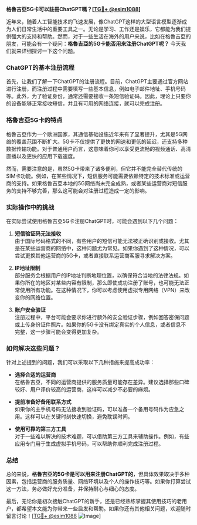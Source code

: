 **格魯吉亞5G卡可以註冊ChatGPT嗎？[[TG💪+ @esim1088](https://t.me/s/esim1088)]**

近年来，随着人工智能技术的飞速发展，像ChatGPT这样的大型语言模型逐渐成为人们日常生活中的重要工具之一。无论是学习、工作还是娱乐，它都能为我们提供强大的支持和帮助。然而，对于一些生活在海外的用户来说，比如在格魯吉亞的朋友，可能会有一个疑问：**格魯吉亞的5G卡能否用来注册ChatGPT呢？** 今天我们就来详细探讨一下这个问题。

### ChatGPT的基本注册流程

首先，让我们了解一下ChatGPT的注册流程。目前，ChatGPT主要通过官方网站进行注册，而注册过程中需要填写一些基本信息，例如电子邮件地址、手机号码等。此外，为了验证身份，通常还需要接收一条短信验证码。因此，理论上只要你的设备能够正常接收短信，并且有可用的网络连接，就可以完成注册。

### 格魯吉亞5G卡的特点

格魯吉亞作为一个欧洲国家，其通信基础设施近年来有了显著提升，尤其是5G网络的覆盖范围不断扩大。5G卡不仅提供了更快的网速和更低的延迟，还支持多种数据传输功能。对于普通用户而言，这意味着你可以享受更流畅的视频通话、高清直播以及更快的应用下载速度。

然而，需要注意的是，虽然5G卡带来了诸多便利，但它并不能完全替代传统的SIM卡功能。例如，在某些情况下，短信服务可能需要依赖特定的技术标准或运营商的支持。如果格魯吉亞本地的5G网络尚未完全成熟，或者某些运营商对短信服务的支持不够完善，那么这可能会对注册过程造成一定的影响。

### 实际操作中的挑战

在实际尝试使用格魯吉亞5G卡注册ChatGPT时，可能会遇到以下几个问题：

1. **短信验证码无法接收**  
   由于国际号码格式的不同，有些用户的短信可能无法被正确识别或接收。尤其是在某些运营商的网络中，这种问题尤为常见。如果你遇到了这种情况，可以尝试更换其他运营商的5G卡，或者直接联系运营商客服寻求解决方案。

2. **IP地址限制**  
   部分服务会根据用户的IP地址判断地理位置，以确保符合当地的法律法规。如果你所在的地区对某些内容有限制，那么即使成功注册了账号，也可能无法正常使用所有功能。在这种情况下，你可以考虑使用虚拟专用网络（VPN）来改变你的网络位置。

3. **账户安全验证**  
   注册过程中，平台可能会要求你进行额外的安全验证步骤，例如回答密保问题或上传身份证件照片。如果你的5G卡没有绑定真实的个人信息，或者信息不完整，这一步骤可能会变得更加复杂。

### 如何解决这些问题？

针对上述提到的问题，我们可以采取以下几种措施来提高成功率：

- **选择合适的运营商**  
  在格魯吉亞，不同的运营商提供的服务质量可能存在差异。建议选择那些口碑较好、用户评价较高的运营商，这样可以减少不必要的麻烦。

- **提前准备好备用联系方式**  
  如果你的主手机号码无法接收到验证码，可以准备一个备用号码作为应急之用。这样可以在关键时刻快速切换，避免耽误时间。

- **使用可靠的第三方工具**  
  对于一些难以解决的技术难题，可以借助第三方工具来辅助操作。例如，有些应用专门用于生成虚拟手机号码，可以帮助你顺利完成注册过程。

### 总结

总的来说，**格魯吉亞的5G卡是可以用来注册ChatGPT的**，但具体效果取决于多种因素，包括运营商的服务质量、网络环境以及个人的操作技巧等。如果你打算尝试这一方法，务必做好充分准备，并保持耐心与细心的态度。

最后，无论你是初次接触ChatGPT的新手，还是已经熟练掌握其使用技巧的老用户，都希望本文能为你带来一些启发和帮助。如果你还有其他相关问题，欢迎随时留言讨论！[[TG💪+ @esim1088](https://t.me/s/esim1088) ![Image](https://i.postimg.cc/4NQfJmqS/Snipaste-2025-05-13-00-14-12.png)]
